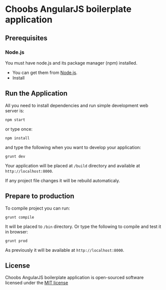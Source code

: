 # Choobs AngularJS boilerplate application

## Prerequisites

### Node.js

You must have node.js and its package manager (npm) installed.
- You can get them from [Node.js](http://nodejs.org/download/).
- Install

## Run the Application

All you need to install dependencies and run simple development web server is:

```
npm start
```

or type once:

```
npm install
```

and type the following when you want to develop your application:

```
grunt dev
```

Your application will be placed at `/build` directory and available at `http://localhost:8000`.

If any project file changes it will be rebuild automaticaly.

## Prepare to production

To compile project you can run:

```
grunt compile
```

It will be placed to `/bin` directory. Or type the following to compile and test it in browser:

```
grunt prod
```

As previously it will be available at `http://localhost:8000`.


## License

Choobs AngularJS boilerplate application is open-sourced software licensed under the [MIT license](http://opensource.org/licenses/MIT)

